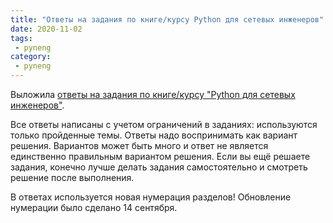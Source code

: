 ```yaml
---
title: "Ответы на задания по книге/курсу Python для сетевых инженеров"
date: 2020-11-02
tags:
 - pyneng
category:
 - pyneng
---
```


Выложила [ответы на задания по книге/курсу "Python для сетевых инженеров"](https://github.com/natenka/pyneng-examples-exercises/tree/master/solutions).


Все ответы написаны с учетом ограничений в заданиях: используются только пройденные темы. Ответы надо воспринимать как вариант решения. Вариантов может быть много и ответ не является единственно правильным вариантом решения.
Если вы ещё решаете задания, конечно лучше делать задания самостоятельно и смотреть решение после выполнения.

В ответах используется новая нумерация разделов! Обновление нумерации было сделано 14 сентября.
